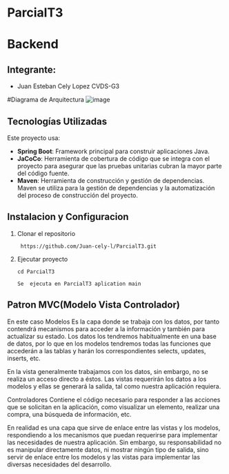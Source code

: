 # ParcialT3
# Backend

## Integrante:
- Juan Esteban Cely Lopez CVDS-G3

#Diagrama de Arquitectura 
![image](https://github.com/user-attachments/assets/fbaadb2e-cd3d-4da8-87f0-5dd3c29bd5d5)

## Tecnologías Utilizadas

Este proyecto usa:

- **Spring Boot**: Framework principal para construir aplicaciones Java.
- **JaCoCo**: Herramienta de cobertura de código que se integra con el proyecto para asegurar que las pruebas unitarias cubran la mayor parte del código fuente.
- **Maven**: Herramienta de construcción y gestión de dependencias. Maven se utiliza para la gestión de dependencias y la automatización del proceso de construcción del proyecto.





## Instalacion y Configuracion

1. Clonar el repositorio 

    ``` https://github.com/Juan-cely-l/ParcialT3.git```

2. Ejecutar proyecto 

    ```cd ParcialT3```

    ```Se  ejecuta en ParcialT3 aplication main```


## Patron MVC(Modelo Vista Controlador)

En este caso Modelos Es la capa donde se trabaja con los datos, por tanto contendrá mecanismos para acceder a la información y también para actualizar su estado. Los datos los tendremos habitualmente en una base de datos, por lo que en los modelos tendremos todas las funciones que accederán a las tablas y harán los correspondientes selects, updates, inserts, etc.

En la vista generalmente trabajamos con los datos, sin embargo, no se realiza un acceso directo a éstos. Las vistas requerirán los datos a los modelos y ellas se generará la salida, tal como nuestra aplicación requiera.

Controladores Contiene el código necesario para responder a las acciones que se solicitan en la aplicación, como visualizar un elemento, realizar una compra, una búsqueda de información, etc.

En realidad es una capa que sirve de enlace entre las vistas y los modelos, respondiendo a los mecanismos que puedan requerirse para implementar las necesidades de nuestra aplicación. Sin embargo, su responsabilidad no es manipular directamente datos, ni mostrar ningún tipo de salida, sino servir de enlace entre los modelos y las vistas para implementar las diversas necesidades del desarrollo.








